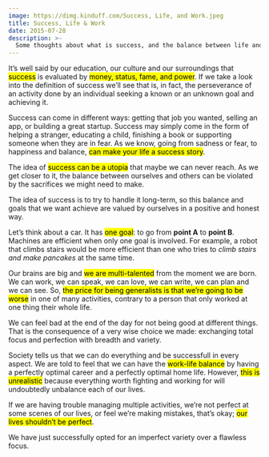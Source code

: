 ```yaml
---
image: https://dimg.kinduff.com/Success, Life, and Work.jpeg
title: Success, Life & Work
date: 2015-07-28
description: >-
  Some thoughts about what is success, and the balance between life and work.
---
```


It’s well said by our education, our culture and our surroundings that <mark>success</mark> is evaluated by <mark>money, status, fame, and power</mark>. If we take a look into the definition of success we’ll see that is, in fact, the perseverance of an activity done by an individual seeking a known or an unknown goal and achieving it.

Success can come in different ways: getting that job you wanted, selling an app, or building a great startup. Success may simply come in the form of helping a stranger, educating a child, finishing a book or supporting someone when they are in fear. As we know, going from sadness or fear, to happiness and balance, <mark>can make your life a success story</mark>.

The idea of  <mark>success can be a utopia</mark> that maybe we can never reach. As we get closer to it, the balance between ourselves and others can be violated by the sacrifices we might need to make.

The idea of success is to try to handle it long-term, so this balance and goals that we want achieve are valued by ourselves in a positive and honest way.

Let’s think about a car. It has <mark>one goal</mark>: to go from **point A** to **point B**. Machines are efficient when only one goal is involved. For example, a robot that climbs stairs would be more efficient than one who tries to _climb stairs and make pancakes_ at the same time.

Our brains are big and <mark>we are multi-talented</mark> from the moment we are born. We can work, we can speak, we can love, we can write, we can plan and we can see. So, <mark>the price for being generalists is that we’re going to be worse</mark> in one of many activities, contrary to a person that only worked at one thing their whole life.

We can feel bad at the end of the day for not being good at different things. That is the consequence of a very wise choice we made: exchanging total focus and perfection with breadth and variety.

Society tells us that we can do everything and be successfull in every aspect. We are told to feel that we can have the <mark>work-life balance</mark> by having a perfectly optimal career and a perfectly optimal home life. However, <mark>this is unrealistic</mark> because everything worth fighting and working for will undoubtedly unbalance each of our lives.

If we are having trouble managing multiple activities, we’re not perfect at some scenes of our lives, or feel we’re making mistakes, that’s okay; <mark>our lives shouldn’t be perfect</mark>.

We have just successfully opted for an imperfect variety over a flawless focus.
